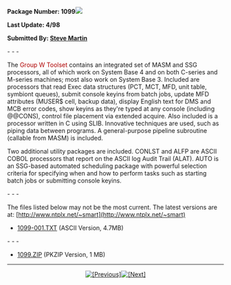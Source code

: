 <x-claris-window top="236" bottom="746" left="200" right="730">   <x-claris-tagview mode="minimal"><b>Package Number: 1099</b>![](../../IMAGES/OS2200.JPG)<b>Last Update: 4/98</b><b>Submitted By: </b>[<b>SteveMartin</b>](mailto:smart@ntplx.net)&#13;&#13;- - -The<font color="#AF0000"> Group W Toolset </font>contains anintegrated set of MASM and SSG processors, all of which work onSystem Base 4 and on both C-series and M-series machines; most alsowork on System Base 3. Included are processors that read Exec datastructures (PCT, MCT, MFD, unit table, symbiont queues), submitconsole keyins from batch jobs, update MFD attributes (MUSER$ cell,backup data), display English text for DMS and MCB error codes, showkeyins as they're typed at any console (including @@CONS), controlfile placement via extended acquire. Also included is a processorwritten in C using SLIB. Innovative techniques are used, such aspiping data between programs. A general-purpose pipeline subroutine(callable from MASM) is included.Two additional utility packages are included. CONLST and ALFP areASCII COBOL processors that report on the ASCII log Audit Trail(ALAT). AUTO is an SSG-based automated scheduling package withpowerful selection criteria for specifying when and how to performtasks such as starting batch jobs or submitting console keyins.&#13;&#13;- - -The files listed below may not be the most current. The latestversions are at: [http://www.ntplx.net/~smart](http://www.ntplx.net/~smart)   - [1099-001.TXT](1099-001.TXT) (ASCII Version,   4.7MB)&#13;&#13;- - -   - [1099.ZIP](1099.ZIP) (PKZIP Version, 1 MB)<center>- - -[![[Previous]](../../IMAGES/LRARO2LF.GIF)](../1098/INDEX.HTM)[![[Next]](../../IMAGES/LRAR02RT.GIF)](../1100/INDEX.HTM)</center></x-claris-tagview></x-claris-window>